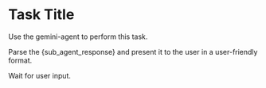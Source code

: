 # Task Title

Use the gemini-agent to perform this task.




Parse the {sub_agent_response} and present it to the user in a user-friendly format.

Wait for user input.